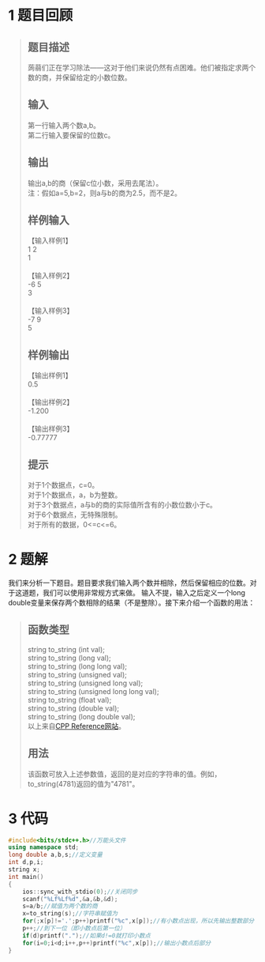 <style>.text{font-color:black;}</style>
# 1 题目回顾
> <h2>题目描述</h2>
> <div class="text">蒟蒻们正在学习除法——这对于他们来说仍然有点困难。他们被指定求两个数的商，并保留给定的小数位数。</div>
> <h2>输入</h2>
><div class="text">第一行输入两个数a,b。<br>第二行输入要保留的位数c。</div>
><h2>输出</h2>
><div class="text">输出a,b的商（保留c位小数，采用去尾法）。<br>注：假如a=5,b=2，则a与b的商为2.5，而不是2。</div>
><h2>样例输入</h2>
><div class="text">【输入样例1】<br>1 2<br>1<br><br>【输入样例2】<br>-6 5<br>3<br><br>【输入样例3】<br>-7 9<br>5</div>
><h2>样例输出</h2>
><div class="text">【输出样例1】<br>0.5<br><br>【输出样例2】<br>-1.200<br><br>【输出样例3】<br>-0.77777</div>
><h2>提示</h2>
>对于1个数据点，c=0。<br>对于1个数据点，a，b为整数。<br>对于3个数据点，a与b的商的实际值所含有的小数位数小于c。<br>对于6个数据点，无特殊限制。<br>对于所有的数据，0<=c<=6。

# 2 题解
我们来分析一下题目。题目要求我们输入两个数并相除，然后保留相应的位数。对于这道题，我们可以使用非常规方式来做。
输入不提，输入之后定义一个long double变量来保存两个数相除的结果（不是整除）。接下来介绍一个函数的用法：
> <h2>函数类型</h2>
>string to_string (int val);<br>
>string to_string (long val);<br>
>string to_string (long long val);<br>
>string to_string (unsigned val);<br>
>string to_string (unsigned long val);<br>
>string to_string (unsigned long long val);<br>
>string to_string (float val);<br>
>string to_string (double val);<br>
>string to_string (long double val);<br>
>以上来自<a href="http://www.cplusplus.com/reference/string/to_string/">CPP Reference网站</a>。
> <h2>用法</h2>
> 该函数可放入上述参数值，返回的是对应的字符串的值。例如，to_string(4781)返回的值为"4781"。

# 3 代码
```cpp
#include<bits/stdc++.h>//万能头文件
using namespace std;
long double a,b,s;//定义变量
int d,p,i;
string x;
int main()
{
    ios::sync_with_stdio(0);//关闭同步
    scanf("%Lf%Lf%d",&a,&b,&d);
    s=a/b;//赋值为两个数的商
    x=to_string(s);//字符串赋值为
    for(;x[p]!='.';p++)printf("%c",x[p]);//有小数点出现，所以先输出整数部分
    p++;//到下一位（即小数点后第一位）
    if(d)printf(".");//如果d!=0就打印小数点
    for(i=0;i<d;i++,p++)printf("%c",x[p]);//输出小数点后部分
}
```